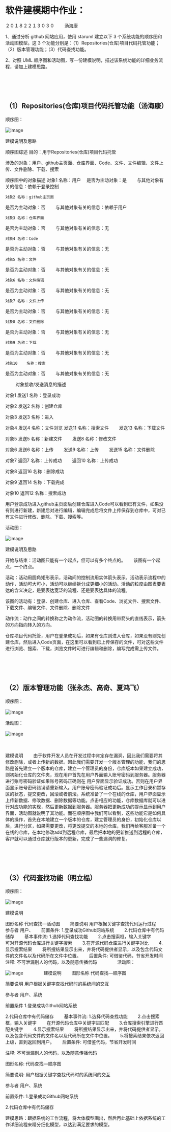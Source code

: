 # 软件建模期中作业：
２０１８２２１３０３０　　
汤海康　　

1、通过分析 github 网站应用，使用 staruml 建立以下 3 个系统功能的顺序图和活动图模型。这 3 个功能分别是：（1）Repositories(仓库)项目代码托管功能；（2）版本管理功能；（3）代码查找功能。　　

2、对照 UML 顺序图和活动图，写一份建模说明，描述该系统功能的详细业务流程，请加上建模思路。　　
　　
  
　　
  
　　
  

## （1）Repositories(仓库)项目代码托管功能（汤海康）
顺序图：　　

![image](https://github.com/Th84-rex/tanghaikang20182123030.github.io/blob/gh-pages/%E5%9B%BE%E5%83%8F/Repositories(%E4%BB%93%E5%BA%93)%E9%A1%B9%E7%9B%AE%E4%BB%A3%E7%A0%81%E6%89%98%E7%AE%A1%E5%8A%9F%E8%83%BD%E9%A1%BA%E5%BA%8F%E5%9B%BE.png)　　

建模说明及思路　　

顺序图综述	目的：用于Repositories(仓库)项目代码托管　　

涉及的对象：用户、github主页面、仓库界面、Code、文件、文件编辑、文件上传、文件删除、下载、搜索　　

顺序图中的对象描述	对象1	名称：用户　
是否为主动对象：是　　
与其他对象有关的信息：依赖于登录控制　　

	对象2	名称：github主页面　　 
是否为主动对象：否　　
与其他对象有关的信息：依赖于用户　　

	对象3	名称：仓库界面　　
是否为主动对象：否　　
与其他对象有关的信息：无　　

	对象4	名称：Code　　  
是否为主动对象：否　　
与其他对象有关的信息：无　　

	对象5	名称：文件　　  
是否为主动对象：否　　
与其他对象有关的信息：无　　

	对象6	名称：文件编辑　　
是否为主动对象：否　　
与其他对象有关的信息：无　　

	对象7	名称：文件上传　　
是否为主动对象：否　　
与其他对象有关的信息：无　　

	对象8	名称：文件删除　　
是否为主动对象：否　　
与其他对象有关的信息：无　　

	对象9	名称：下载　　
是否为主动对象：否　　
与其他对象有关的信息：无　　

	对象10	名称：搜索　　
是否为主动对象：否　　
与其他对象有关的信息：无　　

　　
对象接收/发送消息的描述　　

对象1	发送1	名称：登录成功　　

对象2	发送2	名称：创建仓库　　

对象3	发送3	名称：进入　　

对象4	发送4	名称：文件浏览
		发送11	名称：搜索文件　　
		发送13	名称：下载文件　　
    
对象5	发送5	名称：新建文件　　
		发送8	名称：修改文件　　
    
对象6	发送6	名称：上传　　
		发送9	名称：上传　　
		发送15	名称：文件删除　　
    
对象7	返回7	名称：上传成功　　
		返回10	名称：上传成功　　
    
对象8	返回16	名称：删除成功　　

对象9	返回14	名称：下载完成　　

对象10	返回12	名称：搜索成功　　

用户登录成功进入github主页面后创建仓库进入Code可以看到已有文件，如果没有则进行新建，新建后对进行编辑，编辑完成后将文件上传保存到仓库中，可对已有文件进行修改、删除、下载、搜索等。　　

活动图：　　

![image](https://github.com/Th84-rex/tanghaikang20182123030.github.io/blob/gh-pages/%E5%9B%BE%E5%83%8F/Repositories(%E4%BB%93%E5%BA%93)%E9%A1%B9%E7%9B%AE%E4%BB%A3%E7%A0%81%E6%89%98%E7%AE%A1%E5%8A%9F%E8%83%BD%E6%B4%BB%E5%8A%A8%E5%9B%BE.png)　　



建模说明及思路　　

开始与结束：活动图只能有一个起点，但可以有多个终点的。　　
该图有一个起点，一个终点。　　

活动：活动用圆角矩形表示，活动间的控制流用实体箭头表示。活动表示流程中的动作，活动可大可小，活动可以继续拆分成更细小的活动。活动的粒度由图表要表达的含义决定，是要表达宽泛的流程、还是要表达具体的流程。　　

该图的活动有：登录、创建仓库、进入仓库、查看Code、浏览文件、搜索文件、下载文件、编辑文件、文件删除、删除文件　　　

动作流：动作之间的转换称之为动作流，活动图的转换用带箭头的直线表示，箭头的方向指向转入的方向。　　

仓库项目代码托管，用户在登录成功后，如果有仓库则进入仓库，如果没有则先创建仓库，然后进入Code页面，在这里可以看到已上传保存的文件，可对这些文件进行浏览、搜索、下载，浏览文件时可进行编辑和删除，编写完成需上传文件。　　

　　
  
　　
## （2）版本管理功能（张永杰、高奇、夏鸿飞）　　
顺序图：　　

![image](https://github.com/Th84-rex/tanghaikang20182123030.github.io/blob/gh-pages/%E5%9B%BE%E5%83%8F/%E7%89%88%E6%9C%AC%E7%AE%A1%E7%90%86%E5%8A%9F%E8%83%BD%E9%A1%BA%E5%BA%8F%E5%9B%BE.png)　　

活动图：　　

![image](https://github.com/Th84-rex/tanghaikang20182123030.github.io/blob/gh-pages/%E5%9B%BE%E5%83%8F/%E7%89%88%E6%9C%AC%E7%AE%A1%E7%90%86%E5%8A%9F%E8%83%BD%E6%B4%BB%E5%8A%A8%E5%9B%BE.png)　　　

　　
  
建模说明　　
由于软件开发人员在开发过程中肯定存在漏洞，因此我们需要将其修改删除，或者上传新的数据。因此我们需要开发一个版本管理的功能，我们的思路是首先建立一个版本的仓库，建立一个管理员的身份，仓库版本如果建立成功，则初始化仓库的文件夹，现在用户首先在用户界面输入账号密码到服务器。服务器进行账号密码验证如果账号密码正确则在 用户界面显示验证成功。否则在用户界面显示账号密码错误请重新输入。用户账号密码验证成功后。显示工作目录和暂存区的状态，提交更改，回滚或者前滚。系统准备了一个在线的仓库，用户界面显示上传新数据、修改数据、删除数据等功能。点击相应的功能，仓库数据库就可以进行对应功能的实现，然后更新数据到服务器。服务器把更新成功的提示显示到用户界面，活动图就说明了其功能。而在顺序图中我们可以看到，这些功能它是如何具体的操作，首先在本地建立一个版本的仓库，建立管理员的身份，初始化仓库以后，进行分区，如果需要更改，将更改提交的本地的仓库，我们再给客服准备一个在线的仓库，在本地修改add到远程仓库，最后把本地的更新推送到远程的仓库，客户就可以通过仓库就行版本的更新，完成了一些漏洞的修复。　　
　　
  
　　
  
　　
　　
　　
　　
## （3）代码查找功能（明立榀）　　
顺序图：　　

![image](https://github.com/Th84-rex/tanghaikang20182123030.github.io/blob/gh-pages/%E5%9B%BE%E5%83%8F/%E4%BB%A3%E7%A0%81%E6%9F%A5%E6%89%BE%E5%8A%9F%E8%83%BD%E9%A1%BA%E5%BA%8F%E5%9B%BE.png)　　

建模说明　　　
　　
  
图形名称	代码查找—活动图　　
简要说明	用户根据关键字查找代码运行过程　　
参与者	用户、　　
前置条件:	1.登录成功Github网站系统　　
2.代码仓库中有代码储存　　
基本事件流:	1.选择代码查找功能　　
	2.点击搜索框，输入关键字　　
	可对开源代码仓库进行关键字搜索　　
	3.在开源代码仓库进行关键字对比　　
	4.显示搜索结果　　
	将所搜结果显示出来，并将代码提供者显示，以及包含代码文件的文件名以及代码所在文件中位置。　　
后置条件:	可借鉴代码，节省开发时间　　
注释:	不可泄漏别人的代码，以及随意传播代码　　
　　
活动图：　　

![image](https://github.com/Th84-rex/tanghaikang20182123030.github.io/blob/gh-pages/%E5%9B%BE%E5%83%8F/%E4%BB%A3%E7%A0%81%E6%9F%A5%E6%89%BE%E5%8A%9F%E8%83%BD%E6%B4%BB%E5%8A%A8%E5%9B%BE.png)　　
　　
建模说明　　
图形名称	代码查找—顺序图　　

简要说明	用户根据关键字查找代码时的系统间的交互　　

参与者	用户、系统　　

前置条件	1.登录成功Github网站系统　　

2.代码仓库中有代码储存　　
基本事件流:	1.选择代码查找功能　　
	2.点击搜索框，输入关键字　　
	在开源代码仓库中关键字进匹配　　
	3.仓库搜索引擎进行匹配关键字　　
	4.显示搜索结果　　
	将所搜结果显示出来，并将代码提供者显示，以及包含代码文件的文件名以及代码所在文件中位置。　　
	5.将搜索结果依次返回上级，直到返回到用户。　　
后置条件:	可借鉴代码，节省开发时间　　

注释:	不可泄漏别人的代码，以及随意传播代码　　

图形名称:	代码查找—顺序图　　

简要说明:	用户根据关键字查找代码时的系统间的交互　　

参与者	用户、系统　　

前置条件:	1.登录成功Github网站系统　　

2.代码仓库中有代码储存　　

建模思路：跟据系统的工作流程，将大体模型画出，然后再此基础上依据系统的工作详细流程来精分细化模型，以达到满足要求的模型。　　

